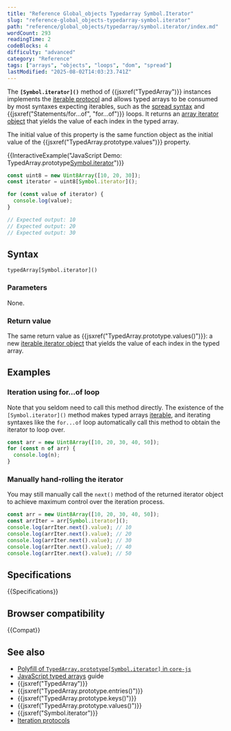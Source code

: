 ```yaml
---
title: "Reference Global_objects Typedarray Symbol.Iterator"
slug: "reference-global_objects-typedarray-symbol.iterator"
path: "reference/global_objects/typedarray/symbol.iterator/index.md"
wordCount: 293
readingTime: 2
codeBlocks: 4
difficulty: "advanced"
category: "Reference"
tags: ["arrays", "objects", "loops", "dom", "spread"]
lastModified: "2025-08-02T14:03:23.741Z"
---
```



The **`[Symbol.iterator]()`** method of {{jsxref("TypedArray")}} instances implements the [iterable protocol](/en-US/docs/Web/JavaScript/Reference/Iteration_protocols) and allows typed arrays to be consumed by most syntaxes expecting iterables, such as the [spread syntax](/en-US/docs/Web/JavaScript/Reference/Operators/Spread_syntax) and {{jsxref("Statements/for...of", "for...of")}} loops. It returns an [array iterator object](/en-US/docs/Web/JavaScript/Reference/Global_Objects/Iterator) that yields the value of each index in the typed array.

The initial value of this property is the same function object as the initial value of the {{jsxref("TypedArray.prototype.values")}} property.

{{InteractiveExample("JavaScript Demo: TypedArray.prototype[Symbol.iterator]()")}}

```js interactive-example
const uint8 = new Uint8Array([10, 20, 30]);
const iterator = uint8[Symbol.iterator]();

for (const value of iterator) {
  console.log(value);
}

// Expected output: 10
// Expected output: 20
// Expected output: 30
```

## Syntax

```js-nolint
typedArray[Symbol.iterator]()
```

### Parameters

None.

### Return value

The same return value as {{jsxref("TypedArray.prototype.values()")}}: a new [iterable iterator object](/en-US/docs/Web/JavaScript/Reference/Global_Objects/Iterator) that yields the value of each index in the typed array.

## Examples

### Iteration using for...of loop

Note that you seldom need to call this method directly. The existence of the `[Symbol.iterator]()` method makes typed arrays [iterable](/en-US/docs/Web/JavaScript/Reference/Iteration_protocols#the_iterable_protocol), and iterating syntaxes like the `for...of` loop automatically call this method to obtain the iterator to loop over.

```js
const arr = new Uint8Array([10, 20, 30, 40, 50]);
for (const n of arr) {
  console.log(n);
}
```

### Manually hand-rolling the iterator

You may still manually call the `next()` method of the returned iterator object to achieve maximum control over the iteration process.

```js
const arr = new Uint8Array([10, 20, 30, 40, 50]);
const arrIter = arr[Symbol.iterator]();
console.log(arrIter.next().value); // 10
console.log(arrIter.next().value); // 20
console.log(arrIter.next().value); // 30
console.log(arrIter.next().value); // 40
console.log(arrIter.next().value); // 50
```

## Specifications

{{Specifications}}

## Browser compatibility

{{Compat}}

## See also

- [Polyfill of `TypedArray.prototype[Symbol.iterator]` in `core-js`](https://github.com/zloirock/core-js#ecmascript-typed-arrays)
- [JavaScript typed arrays](/en-US/docs/Web/JavaScript/Guide/Typed_arrays) guide
- {{jsxref("TypedArray")}}
- {{jsxref("TypedArray.prototype.entries()")}}
- {{jsxref("TypedArray.prototype.keys()")}}
- {{jsxref("TypedArray.prototype.values()")}}
- {{jsxref("Symbol.iterator")}}
- [Iteration protocols](/en-US/docs/Web/JavaScript/Reference/Iteration_protocols)
